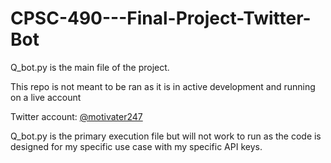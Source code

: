 # CPSC-490---Final-Project-Twitter-Bot
Q_bot.py is the main file of the project. 

This repo is not meant to be ran as it is in active development and running on a live account

Twitter account: [@motivater247](https://twitter.com/motivater247)

Q_bot.py is the primary execution file but will not work to run as the code is designed for my specific use case with my specific API keys.
